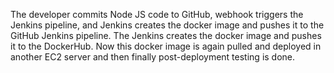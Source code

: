The developer commits Node JS code to GitHub, webhook triggers the Jenkins pipeline, and Jenkins creates the docker image and pushes it to the GitHub Jenkins pipeline. The Jenkins creates the docker image and pushes it to the DockerHub. Now this  docker image is again pulled and deployed in another EC2 server and then finally post-deployment testing is done.
